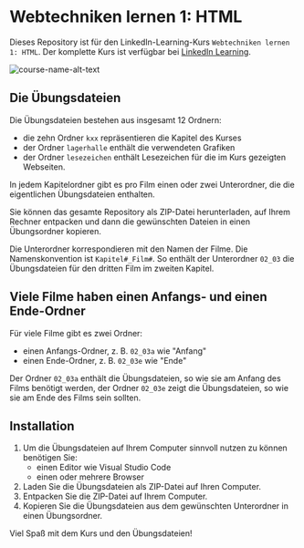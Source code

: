 # Webtechniken lernen 1: HTML
Dieses Repository ist für den LinkedIn-Learning-Kurs `Webtechniken lernen 1: HTML`. Der komplette Kurs ist verfügbar bei [LinkedIn Learning][lil-course-url].

![course-name-alt-text][lil-thumbnail-url] 

## Die Übungsdateien 
Die Übungsdateien bestehen aus insgesamt 12 Ordnern: 

- die zehn Ordner `kxx` repräsentieren die Kapitel des Kurses
- der Ordner `lagerhalle` enthält die verwendeten Grafiken 
- der Ordner `lesezeichen` enthält Lesezeichen für die im Kurs gezeigten Webseiten. 

In jedem Kapitelordner gibt es pro Film einen oder zwei Unterordner, die die eigentlichen Übungsdateien enthalten. 

Sie können das gesamte Repository als ZIP-Datei herunterladen, auf Ihrem Rechner entpacken und dann die gewünschten Dateien in einen Übungsordner kopieren. 

Die Unterordner korrespondieren mit den Namen der Filme. Die Namenskonvention ist `Kapitel#_Film#`. So enthält der Unterordner `02_03` die Übungsdateien für den dritten Film im zweiten Kapitel. 

## Viele Filme haben einen Anfangs- und einen Ende-Ordner 

Für viele Filme gibt es zwei Ordner: 

- einen Anfangs-Ordner, z. B. `02_03a` wie "Anfang"
- einen Ende-Ordner, z. B. `02_03e` wie "Ende"

Der Ordner `02_03a` enthält die Übungsdateien, so wie sie am Anfang des Films benötigt werden, der Ordner `02_03e` zeigt die Übungsdateien, so wie sie am Ende des Films sein sollten.


## Installation 
1. Um die Übungsdateien auf Ihrem Computer sinnvoll nutzen zu können benötigen Sie:
	- einen Editor wie Visual Studio Code 
    - einen oder mehrere Browser 
2. Laden Sie die Übungsdateien als ZIP-Datei auf Ihren Computer.  
3. Entpacken Sie die ZIP-Datei auf Ihrem Computer. 
4. Kopieren Sie die Übungsdateien aus dem gewünschten Unterordner in einen Übungsordner. 

Viel Spaß mit dem Kurs und den Übungsdateien! 

[0]: # (Replace these placeholder URLs with actual course URLs)

[lil-course-url]: https://www.linkedin.com/learning/
[lil-thumbnail-url]: https://


